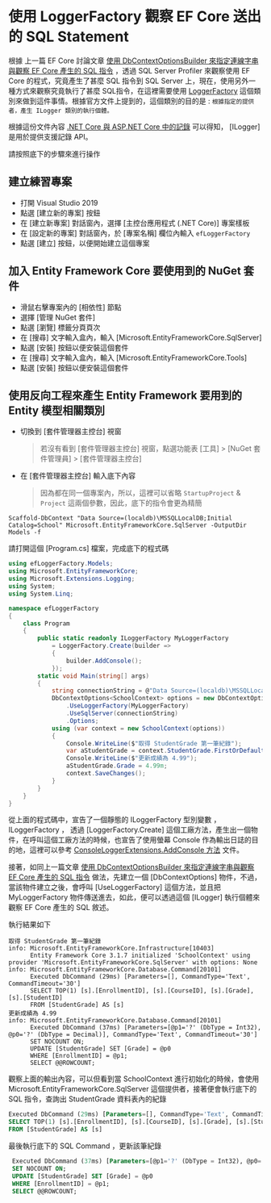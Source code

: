 # 使用 LoggerFactory 觀察 EF Core 送出的 SQL Statement

根據 上一篇 EF Core 討論文章 [使用 DbContextOptionsBuilder 來指定連線字串與觀察 EF Core 產生的 SQL 指令](https://csharpkh.blogspot.com/2020/10/Entity-Framework-Core-DbContextOptionsBuilder-DbContext-connection-String-UseSqlServer.html) ，透過 SQL Server Profiler 來觀察使用 EF Core 的程式，究竟產生了甚麼 SQL 指令到 SQL Server 上，現在，使用另外一種方式來觀察究竟執行了甚麼 SQL指令，在這裡需要使用 [LoggerFactory](https://docs.microsoft.com/zh-tw/dotnet/api/microsoft.extensions.logging.loggerfactory?view=dotnet-plat-ext-3.1&WT.mc_id=DT-MVP-5002220) 這個類別來做到這件事情。根據官方文件上提到的，這個類別的目的是 : `根據指定的提供者，產生 ILogger 類別的執行個體。`

根據這份文件內容 [.NET Core 與 ASP.NET Core 中的記錄](https://docs.microsoft.com/zh-tw/aspnet/core/fundamentals/logging/?view=aspnetcore-3.1&WT.mc_id=DT-MVP-5002220) 可以得知， [ILogger] 是用於提供支援記錄 API。

請按照底下的步驟來進行操作

## 建立練習專案

* 打開 Visual Studio 2019
* 點選 [建立新的專案] 按鈕
* 在 [建立新專案] 對話窗內，選擇 [主控台應用程式 (.NET Core)] 專案樣板
* 在 [設定新的專案] 對話窗內，於 [專案名稱] 欄位內輸入 `efLoggerFactory`
* 點選 [建立] 按鈕，以便開始建立這個專案

## 加入 Entity Framework Core 要使用到的 NuGet 套件

* 滑鼠右擊專案內的 [相依性] 節點
* 選擇 [管理 NuGet 套件]
* 點選 [瀏覽] 標籤分頁頁次
* 在 [搜尋] 文字輸入盒內，輸入 [Microsoft.EntityFrameworkCore.SqlServer]
* 點選 [安裝] 按鈕以便安裝這個套件
* 在 [搜尋] 文字輸入盒內，輸入 [Microsoft.EntityFrameworkCore.Tools]
* 點選 [安裝] 按鈕以便安裝這個套件

## 使用反向工程來產生 Entity Framework 要用到的 Entity 模型相關類別

* 切換到 [套件管理器主控台] 視窗

  > 若沒有看到 [套件管理器主控台] 視窗，點選功能表 [工具] > [NuGet 套件管理員] > [套件管理器主控台]

* 在 [套件管理器主控台] 輸入底下內容

  > 因為都在同一個專案內，所以，這裡可以省略 `StartupProject` & `Project` 這兩個參數，因此，底下的指令會更為精簡

```
Scaffold-DbContext "Data Source=(localdb)\MSSQLLocalDB;Initial Catalog=School" Microsoft.EntityFrameworkCore.SqlServer -OutputDir Models -f
```

請打開這個 [Program.cs] 檔案，完成底下的程式碼

```csharp
using efLoggerFactory.Models;
using Microsoft.EntityFrameworkCore;
using Microsoft.Extensions.Logging;
using System;
using System.Linq;

namespace efLoggerFactory
{
    class Program
    {
        public static readonly ILoggerFactory MyLoggerFactory
            = LoggerFactory.Create(builder =>
            {
                builder.AddConsole();
            });
        static void Main(string[] args)
        {
            string connectionString = @"Data Source=(localdb)\MSSQLLocalDB;Initial Catalog=School";
            DbContextOptions<SchoolContext> options = new DbContextOptionsBuilder<SchoolContext>()
                .UseLoggerFactory(MyLoggerFactory)
                .UseSqlServer(connectionString)
                .Options;
            using (var context = new SchoolContext(options))
            {
                Console.WriteLine($"取得 StudentGrade 第一筆紀錄");
                var aStudentGrade = context.StudentGrade.FirstOrDefault();
                Console.WriteLine($"更新成績為 4.99");
                aStudentGrade.Grade = 4.99m;
                context.SaveChanges();
            }
        }
    }
}
```

從上面的程式碼中，宣告了一個靜態的 ILoggerFactory 型別變數 ， ILoggerFactory ， 透過 [LoggerFactory.Create] 這個工廠方法，產生出一個物件，在呼叫這個工廠方法的時候，也宣告了使用螢幕 Console 作為輸出日誌的目的地，這裡可以參考 [ConsoleLoggerExtensions.AddConsole 方法](https://docs.microsoft.com/zh-tw/dotnet/api/microsoft.extensions.logging.consoleloggerextensions.addconsole?view=dotnet-plat-ext-3.1&WT.mc_id=DT-MVP-5002220) 文件。

接著，如同上一篇文章 [使用 DbContextOptionsBuilder 來指定連線字串與觀察 EF Core 產生的 SQL 指令](https://csharpkh.blogspot.com/2020/10/Entity-Framework-Core-DbContextOptionsBuilder-DbContext-connection-String-UseSqlServer.html) 做法，先建立一個 [DbContextOptions] 物件，不過，當該物件建立之後，會呼叫 [UseLoggerFactory] 這個方法，並且把 MyLoggerFactory 物件傳送進去，如此，便可以透過這個 [ILogger] 執行個體來觀察 EF Core 產生的 SQL 敘述。

執行結果如下

```
取得 StudentGrade 第一筆紀錄
info: Microsoft.EntityFrameworkCore.Infrastructure[10403]
      Entity Framework Core 3.1.7 initialized 'SchoolContext' using provider 'Microsoft.EntityFrameworkCore.SqlServer' with options: None
info: Microsoft.EntityFrameworkCore.Database.Command[20101]
      Executed DbCommand (29ms) [Parameters=[], CommandType='Text', CommandTimeout='30']
      SELECT TOP(1) [s].[EnrollmentID], [s].[CourseID], [s].[Grade], [s].[StudentID]
      FROM [StudentGrade] AS [s]
更新成績為 4.99
info: Microsoft.EntityFrameworkCore.Database.Command[20101]
      Executed DbCommand (37ms) [Parameters=[@p1='?' (DbType = Int32), @p0='?' (DbType = Decimal)], CommandType='Text', CommandTimeout='30']
      SET NOCOUNT ON;
      UPDATE [StudentGrade] SET [Grade] = @p0
      WHERE [EnrollmentID] = @p1;
      SELECT @@ROWCOUNT;
```

觀察上面的輸出內容，可以但看到當 SchoolContext 進行初始化的時候，會使用 Microsoft.EntityFrameworkCore.SqlServer 這個提供者，接著便會執行底下的 SQL 指令，查詢出 StudentGrade 資料表內的紀錄

```SQL
Executed DbCommand (29ms) [Parameters=[], CommandType='Text', CommandTimeout='30']
SELECT TOP(1) [s].[EnrollmentID], [s].[CourseID], [s].[Grade], [s].[StudentID]
FROM [StudentGrade] AS [s]
```

最後執行底下的 SQL Command ，更新該筆紀錄

```SQL
 Executed DbCommand (37ms) [Parameters=[@p1='?' (DbType = Int32), @p0='?' (DbType = Decimal)], CommandType='Text', CommandTimeout='30']
 SET NOCOUNT ON;
 UPDATE [StudentGrade] SET [Grade] = @p0
 WHERE [EnrollmentID] = @p1;
 SELECT @@ROWCOUNT;
```




